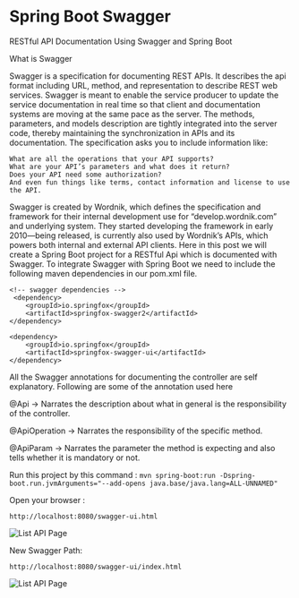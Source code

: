 # Spring Boot Swagger

RESTful API Documentation Using Swagger and Spring Boot


What is Swagger

Swagger is a specification for documenting REST APIs. It describes the api format including URL, method, and representation to describe REST web services. Swagger is meant to enable the service producer to update the service documentation in real time so that client and documentation systems are moving at the same pace as the server. The methods, parameters, and models description are tightly integrated into the server code, thereby maintaining the synchronization in APIs and its documentation. The specification asks you to include information like:

    What are all the operations that your API supports?
    What are your API’s parameters and what does it return?
    Does your API need some authorization?
    And even fun things like terms, contact information and license to use the API.

Swagger is created by Wordnik, which defines the specification and framework for their internal development use for “develop.wordnik.com” and underlying system. They started developing the framework in early 2010—being released, is currently also used by Wordnik’s APIs, which powers both internal and external API clients. Here in this post we will create a Spring Boot project for a RESTful Api which is documented with Swagger. To integrate Swagger with Spring Boot we need to include the following maven dependencies in our pom.xml file.


```
<!-- swagger dependencies -->
 <dependency>
	<groupId>io.springfox</groupId>
	<artifactId>springfox-swagger2</artifactId>
</dependency>

<dependency>
	<groupId>io.springfox</groupId>
	<artifactId>springfox-swagger-ui</artifactId>
</dependency>
```

All the Swagger annotations for documenting the controller are self explanatory. Following are some of the annotation used here

@Api →  Narrates the description about what in general is the responsibility of the controller.

@ApiOperation →  Narrates the responsibility of the specific method.

@ApiParam → Narrates the parameter the method is expecting and also tells whether it is mandatory or not.

Run this project by this command : `mvn spring-boot:run -Dspring-boot.run.jvmArguments="--add-opens java.base/java.lang=ALL-UNNAMED"
`

Open your browser :

`http://localhost:8080/swagger-ui.html`

![List API Page](img/list.png "List API Page")

New Swagger Path:

`http://localhost:8080/swagger-ui/index.html`

![List API Page](img/swagger2.png "List API Page")
